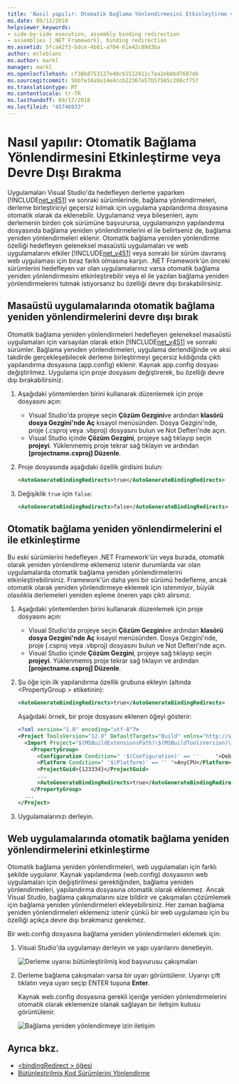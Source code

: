 ```yaml
---
title: 'Nasıl yapılır: Otomatik Bağlama Yönlendirmesini Etkinleştirme veya Devre Dışı Bırakma'
ms.date: 09/12/2018
helpviewer_keywords:
- side-by-side execution, assembly binding redirection
- assemblies [.NET Framework], binding redirection
ms.assetid: 5fca42f3-bdce-4b81-a704-61e42c89d3ba
author: mcleblanc
ms.author: markl
manager: markl
ms.openlocfilehash: cf38bd753127e40c61512411c7aa2ebbbd7687db
ms.sourcegitcommit: 5bbfe34a9a14e4ccb22367e57b57585c208cf757
ms.translationtype: MT
ms.contentlocale: tr-TR
ms.lasthandoff: 09/17/2018
ms.locfileid: "45746933"
---
```

# <a name="how-to-enable-and-disable-automatic-binding-redirection"></a>Nasıl yapılır: Otomatik Bağlama Yönlendirmesini Etkinleştirme veya Devre Dışı Bırakma

Uygulamaları Visual Studio'da hedefleyen derleme yaparken [!INCLUDE[net_v451](../../../includes/net-v451-md.md)] ve sonraki sürümlerinde, bağlama yönlendirmeleri, derleme birleştiriciyi geçersiz kılmak için uygulama yapılandırma dosyasına otomatik olarak da eklenebilir. Uygulamanız veya bileşenleri, aynı derlemenin birden çok sürümüne başvurursa, uygulamanızın yapılandırma dosyasında bağlama yeniden yönlendirmelerini el ile belirtseniz de, bağlama yeniden yönlendirmeleri eklenir. Otomatik bağlama yeniden yönlendirme özelliği hedefleyen geleneksel masaüstü uygulamaları ve web uygulamalarını etkiler [!INCLUDE[net_v451](../../../includes/net-v451-md.md)] veya sonraki bir sürüm davranış web uygulaması için biraz farklı olmasına karşın. .NET Framework'ün önceki sürümlerini hedefleyen var olan uygulamalarınız varsa otomatik bağlama yeniden yönlendirmesini etkinleştirebilir veya el ile yazılan bağlama yeniden yönlendirmelerini tutmak istiyorsanız bu özelliği devre dışı bırakabilirsiniz.

## <a name="disable-automatic-binding-redirects-in-desktop-apps"></a>Masaüstü uygulamalarında otomatik bağlama yeniden yönlendirmelerini devre dışı bırak

Otomatik bağlama yeniden yönlendirmeleri hedefleyen geleneksel masaüstü uygulamaları için varsayılan olarak etkin [!INCLUDE[net_v451](../../../includes/net-v451-md.md)] ve sonraki sürümler. Bağlama yeniden yönlendirmeleri, uygulama derlendiğinde ve aksi takdirde gerçekleşebilecek derleme birleştirmeyi geçersiz kıldığında çıktı yapılandırma dosyasına (app.config) eklenir. Kaynak app.config dosyası değiştirilmez. Uygulama için proje dosyasını değiştirerek, bu özelliği devre dışı bırakabilirsiniz.

1. Aşağıdaki yöntemlerden birini kullanarak düzenlemek için proje dosyasını açın:

   - Visual Studio'da projeye seçin **Çözüm Gezgini**ve ardından **klasörü dosya Gezgini'nde Aç** kısayol menüsünden. Dosya Gezgini'nde, proje (.csproj veya .vbproj) dosyasını bulun ve Not Defteri'nde açın.
   - Visual Studio içinde **Çözüm Gezgini**, projeye sağ tıklayıp seçin **projeyi**. Yüklenmemiş proje tekrar sağ tıklayın ve ardından **[projectname.csproj] Düzenle**.

2. Proje dosyasında aşağıdaki özellik girdisini bulun:

   ```xml
   <AutoGenerateBindingRedirects>true</AutoGenerateBindingRedirects>
   ```

3. Değişiklik `true` için `false`:

   ```xml
   <AutoGenerateBindingRedirects>false</AutoGenerateBindingRedirects>
   ```

## <a name="enable-automatic-binding-redirects-manually"></a>Otomatik bağlama yeniden yönlendirmelerini el ile etkinleştirme

Bu eski sürümlerini hedefleyen .NET Framework'ün veya burada, otomatik olarak yeniden yönlendirme eklemeniz istenir durumlarda var olan uygulamalarda otomatik bağlama yeniden yönlendirmelerini etkinleştirebilirsiniz. Framework'ün daha yeni bir sürümü hedefleme, ancak otomatik olarak yeniden yönlendirmeye eklemek için istenmiyor, büyük olasılıkla derlemeleri yeniden eşleme öneren yapı çıktı alırsınız.

1. Aşağıdaki yöntemlerden birini kullanarak düzenlemek için proje dosyasını açın:

   - Visual Studio'da projeye seçin **Çözüm Gezgini**ve ardından **klasörü dosya Gezgini'nde Aç** kısayol menüsünden. Dosya Gezgini'nde, proje (.csproj veya .vbproj) dosyasını bulun ve Not Defteri'nde açın.
   - Visual Studio içinde **Çözüm Gezgini**, projeye sağ tıklayıp seçin **projeyi**. Yüklenmemiş proje tekrar sağ tıklayın ve ardından **[projectname.csproj] Düzenle**.

2. Şu öğe için ilk yapılandırma özellik grubuna ekleyin (altında \<PropertyGroup > etiketinin):

   ```xml
   <AutoGenerateBindingRedirects>true</AutoGenerateBindingRedirects>
   ```

   Aşağıdaki örnek, bir proje dosyasını eklenen öğeyi gösterir:

   ```xml
   <?xml version="1.0" encoding="utf-8"?>
   <Project ToolsVersion="12.0" DefaultTargets="Build" xmlns="http://schemas.microsoft.com/developer/msbuild/2003">
     <Import Project="$(MSBuildExtensionsPath)\$(MSBuildToolsVersion)\Microsoft.Common.props" Condition="Exists('$(MSBuildExtensionsPath)\$(MSBuildToolsVersion)\Microsoft.Common.props')" />
       <PropertyGroup>
         <Configuration Condition=" '$(Configuration)' == ''     ">Debug</Configuration>
         <Platform Condition=" '$(Platform)' == '' ">AnyCPU</Platform>
         <ProjectGuid>{123334}</ProjectGuid>
         ...
         <AutoGenerateBindingRedirects>true</AutoGenerateBindingRedirects>
       </PropertyGroup>
     ...
   </Project>
   ```

3. Uygulamalarınızı derleyin.

## <a name="enable-automatic-binding-redirects-in-web-apps"></a>Web uygulamalarında otomatik bağlama yeniden yönlendirmelerini etkinleştirme

Otomatik bağlama yeniden yönlendirmeleri, web uygulamaları için farklı şekilde uygulanır. Kaynak yapılandırma (web.config) dosyasının web uygulamaları için değiştirilmesi gerektiğinden, bağlama yeniden yönlendirmeleri, yapılandırma dosyasına otomatik olarak eklenmez. Ancak Visual Studio, bağlama çakışmalarını size bildirir ve çakışmaları çözümlemek için bağlama yeniden yönlendirmeleri ekleyebilirsiniz. Her zaman bağlama yeniden yönlendirmeleri eklemeniz istenir çünkü bir web uygulaması için bu özelliği açıkça devre dışı bırakmanız gerekmez.

Bir web.config dosyasına bağlama yeniden yönlendirmeleri eklemek için:

1. Visual Studio'da uygulamayı derleyin ve yapı uyarılarını denetleyin.

   ![Derleme uyarısı bütünleştirilmiş kod başvurusu çakışmaları](../../../docs/framework/configure-apps/media/clr-assemblyrefwarning.png "CLR_AssemblyRefWarning")

2. Derleme bağlama çakışmaları varsa bir uyarı görüntülenir. Uyarıyı çift tıklatın veya uyarı seçip ENTER tuşuna **Enter**.

   Kaynak web.config dosyasına gerekli içeriğe yeniden yönlendirmelerini otomatik olarak eklemenize olanak sağlayan bir iletişim kutusu görüntülenir.

   ![Bağlama yeniden yönlendirmeye izin iletişim](../../../docs/framework/configure-apps/media/clr-addbindingredirect.png "CLR_AddBindingRedirect")

## <a name="see-also"></a>Ayrıca bkz.

- [\<bindingRedirect > öğesi](../../../docs/framework/configure-apps/file-schema/runtime/bindingredirect-element.md)
- [Bütünleştirilmiş Kod Sürümlerini Yönlendirme](../../../docs/framework/configure-apps/redirect-assembly-versions.md)
